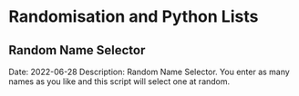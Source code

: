 # Randomisation and Python Lists

## Random Name Selector
  Date: 2022-06-28
  Description: Random Name Selector. You enter as many names as you like and this script will select one at random.

